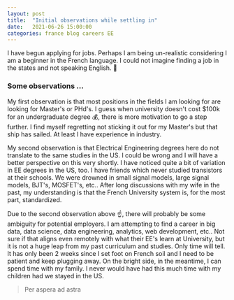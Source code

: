 ```yaml
---
layout: post
title:  "Initial observations while settling in"
date:   2021-06-26 15:00:00
categories: france blog careers EE 
---
```

I have begun applying for jobs. Perhaps I am being un-realistic considering
I am a beginner in the French language. I could not imagine finding a job in
the states and not speaking English. :crossed_fingers:

### Some observations ...

My first observation is that most positions in the fields I am looking for are
looking for Master's or PHd's. I guess when university doesn't cost $100k for
an undergraduate degree :moneybag:, there is more motivation to go a step further. I find myself
regretting not sticking it out for my Master's but that ship has sailed. At least
I have experience in industry.

My second observation is that Electrical Engineering degrees here do not translate
to the same studies in the US. I could be wrong and I will have a better perspective
on this very shortly. I have noticed quite a bit of variation in EE degrees in the US, 
too. I have friends which never studied transistors at their schools. We were drowned in
small signal models, large signal models, BJT's, MOSFET's, etc.. After long
discussions with my wife in the past, my understanding is that the French University
system is, for the most part, standardized. 

Due to the second observation above :point_up:, there will probably be some
ambiguity for potential employers. I am attempting to find a career in big data,
data science, data engineering, analytics, web development, etc.. Not sure if that
aligns even remotely with what their EE's learn at University, but it is not a huge
leap from my past curriculum and studies. Only time will tell. It has only been
2 weeks since I set foot on French soil and I need to be patient and keep plugging away.
On the bright side, in the meantime, I can spend time with my family. I never would 
have had this much time with my children had we stayed in the US. 

> Per aspera ad astra
